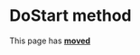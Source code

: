 # DoStart method

This page has [**moved**](https://lib-docs.delphidabbler.com/ConsoleApp/3/API/TPJCustomConsoleApp-DoStart)